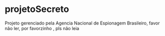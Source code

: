 # projetoSecreto
Projeto gerenciado pela Agencia Nacional de Espionagem Brasileiro, favor não ler, por favorzinho , pls não leia
